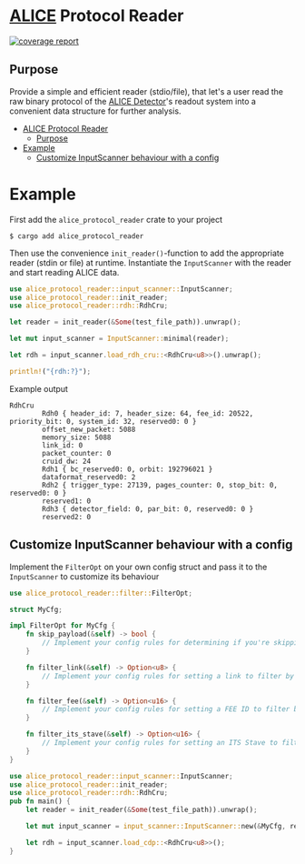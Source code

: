 # [ALICE](https://home.cern/science/experiments/alice) Protocol Reader
[![coverage report](https://gitlab.cern.ch/mkonig/fastpasta/badges/master/coverage.svg)](https://gitlab.cern.ch/mkonig/fastpasta/-/commits/master)
## Purpose
Provide a simple and efficient reader (stdio/file), that let's a user read the raw binary protocol of the [ALICE Detector](https://home.cern/science/experiments/alice)'s readout system into a convenient data structure for further analysis.

- [ALICE Protocol Reader](#alice-protocol-reader)
  - [Purpose](#purpose)
- [Example](#example)
  - [Customize InputScanner behaviour with a config](#customize-inputscanner-behaviour-with-a-config)


# Example
First add the `alice_protocol_reader` crate to your project
```shell
$ cargo add alice_protocol_reader
```
Then use the convenience `init_reader()`-function to add the appropriate reader (stdin or file) at runtime. Instantiate the `InputScanner` with the reader and start reading ALICE data.
```rust
use alice_protocol_reader::input_scanner::InputScanner;
use alice_protocol_reader::init_reader;
use alice_protocol_reader::rdh::RdhCru;

let reader = init_reader(&Some(test_file_path)).unwrap();

let mut input_scanner = InputScanner::minimal(reader);

let rdh = input_scanner.load_rdh_cru::<RdhCru<u8>>().unwrap();

println!("{rdh:?}");
```
Example output

```
RdhCru
        Rdh0 { header_id: 7, header_size: 64, fee_id: 20522, priority_bit: 0, system_id: 32, reserved0: 0 }
        offset_new_packet: 5088
        memory_size: 5088
        link_id: 0
        packet_counter: 0
        cruid_dw: 24
        Rdh1 { bc_reserved0: 0, orbit: 192796021 }
        dataformat_reserved0: 2
        Rdh2 { trigger_type: 27139, pages_counter: 0, stop_bit: 0, reserved0: 0 }
        reserved1: 0
        Rdh3 { detector_field: 0, par_bit: 0, reserved0: 0 }
        reserved2: 0
```

## Customize InputScanner behaviour with a config

Implement the `FilterOpt` on your own config struct and pass it to the `InputScanner` to customize its behaviour

```Rust
use alice_protocol_reader::filter::FilterOpt;

struct MyCfg;

impl FilterOpt for MyCfg {
    fn skip_payload(&self) -> bool {
        // Implement your config rules for determining if you're skipping the payload (only reading `RDH`s)
    }

    fn filter_link(&self) -> Option<u8> {
        // Implement your config rules for setting a link to filter by
    }

    fn filter_fee(&self) -> Option<u16> {
        // Implement your config rules for setting a FEE ID to filter by
    }

    fn filter_its_stave(&self) -> Option<u16> {
        // Implement your config rules for setting an ITS Stave to filter by
    }
}

use alice_protocol_reader::input_scanner::InputScanner;
use alice_protocol_reader::init_reader;
use alice_protocol_reader::rdh::RdhCru;
pub fn main() {
    let reader = init_reader(&Some(test_file_path)).unwrap();

    let mut input_scanner = input_scanner::InputScanner::new(&MyCfg, reader, None); // None: Option<flume::Sender<InputStatType>>

    let rdh = input_scanner.load_cdp::<RdhCru<u8>>();
}
```
